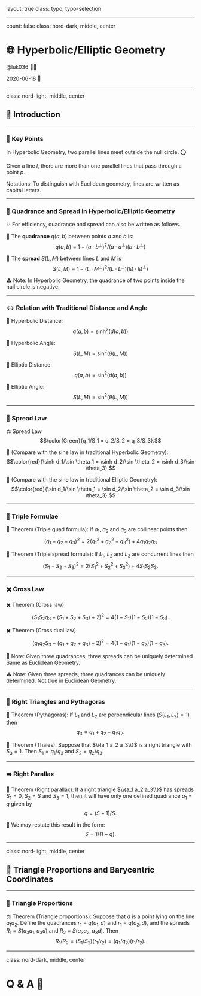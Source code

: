 layout: true
class: typo, typo-selection

---

count: false
class: nord-dark, middle, center

# 🌐 Hyperbolic/Elliptic Geometry

@luk036 👨‍💻 

2020-06-18 📅

---

class: nord-light, middle, center

## 👋 Introduction

---

### 🔑 Key Points

In Hyperbolic Geometry, two parallel lines meet outside the null circle. ⭕

Given a line $l$, there are more than one parallel lines that pass through a point $p$.

Notations: To distinguish with Euclidean geometry, lines are written as capital letters.

---

### 📏 Quadrance and Spread in Hyperbolic/Elliptic Geometry

✨ For efficiency, quadrance and spread can also be written as follows.

📏 The **quadrance** $q(a, b)$ between points $a$ and $b$ is:
$$q(a, b) \equiv 1 - (a \cdot b^\perp)^2 / (a \cdot a^\perp)(b \cdot b^\perp)$$

📐 The **spread** $S(L, M)$ between lines $L$ and $M$ is
$$S(L, M ) \equiv 1 - (L \cdot M^\perp)^2 / (L \cdot L^\perp)(M \cdot M^\perp)$$

⚠️ Note: In Hyperbolic Geometry, the quadrance of two points inside the null circle is negative.

---

### ↔️ Relation with Traditional Distance and Angle

📏 Hyperbolic Distance: $$q(a, b ) = \sinh^2(d(a, b ) )$$

📐 Hyperbolic Angle: $$S(L, M ) = \sin^2(\theta(L, M))$$

📏 Elliptic Distance: $$q(a, b ) = \sin^2(d(a, b ))$$

📐 Elliptic Angle: $$S(L, M ) = \sin^2(\theta(L, M))$$

---

### 📐 Spread Law

⚖️ Spread Law $$\color{Green}{q_1/S_1 = q_2/S_2 = q_3/S_3}.$$

📐 (Compare with the sine law in traditional Hyperbolic Geometry):
$$\color{red}{\sinh d_1/\sin \theta_1 = \sinh d_2/\sin \theta_2 = \sinh d_3/\sin \theta_3}.$$

📐 (Compare with the sine law in traditional Elliptic Geometry):
$$\color{red}{\sin d_1/\sin \theta_1 = \sin d_2/\sin \theta_2 = \sin d_3/\sin \theta_3}.$$

---

### 🔢 Triple Formulae

🧮 Theorem (Triple quad formula): If $a_1$, $a_2$ and $a_3$ are collinear points then
$$(q_1 + q_2 + q_3)^2 = 2(q_1^2 + q_2^2 + q_3^2) + 4 q_1 q_2 q_3$$

🧮 Theorem (Triple spread formula): If $L_1$, $L_2$ and $L_3$ are concurrent lines then
$$(S_1 + S_2 + S_3)^2 = 2(S_1^2 + S_2^2 + S_3^2) + 4 S_1 S_2 S_3.$$

---

### ✖️ Cross Law

✖️ Theorem (Cross law)
$$(S_1 S_2 q_3 - (S_1 + S_2 + S_3) + 2)^2 = 4(1 - S_1)(1 - S_2)(1 - S_3).$$

✖️ Theorem (Cross dual law)
$$(q_1 q_2 S_3 - (q_1 + q_2 + q_3) + 2)^2 = 4(1 - q_1)(1 - q_2)(1 - q_3).$$

🔄 Note: Given three quadrances, three spreads can be uniquely determined. Same as Euclidean Geometry.

⚠️ Note: Given three spreads, three quadrances can be uniquely determined. Not true in Euclidean Geometry.

---

### 📐 Right Triangles and Pythagoras

📏 Theorem (Pythagoras): If $L_1$ and $L_2$ are perpendicular lines ($S(L_1, L_2) = 1$) then $$q_3 = q_1 + q_2 - q_1 q_2.$$

📐 Theorem (Thales): Suppose that $\\{a_1 a_2 a_3\\}$ is a right triangle with $S_3 = 1$. Then $S_1 = q_1 / q_3$ and $S_2 = q_2 / q_3$.

---

### ➡️ Right Parallax

📐 Theorem (Right parallax): If a right triangle $\\{a_1 a_2 a_3\\}$ has spreads $S_1 = 0$, $S_2 = S$ and $S_3 = 1$, then it will have only one defined quadrance $q_1 = q$ given by $$q = (S - 1)/S.$$

🔄 We may restate this result in the form: $$S = 1 / (1 - q).$$

---

class: nord-light, middle, center

## 📐 Triangle Proportions and Barycentric Coordinates

---

### 🔺 Triangle Proportions

⚖️ Theorem (Triangle proportions): Suppose that $d$ is a point lying on the line $a_1 a_2$. Define the quadrances $r_1 \equiv q(a_1, d)$ and $r_1 \equiv q(a_2, d)$, and the spreads $R_1 \equiv S(a_3 a_1, a_3 d)$ and $R_2 \equiv S(a_3 a_2, a_3 d)$. Then $$R_1/R_2 = (S_1/S_2)(r_1/r_2) = (q_1/q_2)(r_1/r_2).$$

---

class: nord-dark, middle, center

# Q & A 🎤